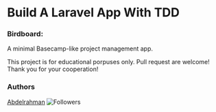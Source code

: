 # Build A Laravel App With TDD

### Birdboard:
A minimal Basecamp-like project management app.

This project is for educational porpuses only. Pull request are welcome! Thank you for your cooperation!

### Authors
[Abdelrahman](https://github.com/AbdElrahmaN31) ![Followers](https://img.shields.io/github/followers/AbdElrahmaN31?style=social)
